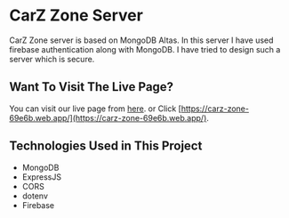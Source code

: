 # CarZ Zone Server

CarZ Zone server is based on MongoDB Altas. In this server I have used firebase authentication along with MongoDB. I have tried to design such a server which is secure.

## Want To Visit The Live Page?

You can visit our live page from [here](https://carz-zone-69e6b.web.app/).
or
Click [https://carz-zone-69e6b.web.app/](https://carz-zone-69e6b.web.app/).

## Technologies Used in This Project

- MongoDB
- ExpressJS
- CORS
- dotenv
- Firebase